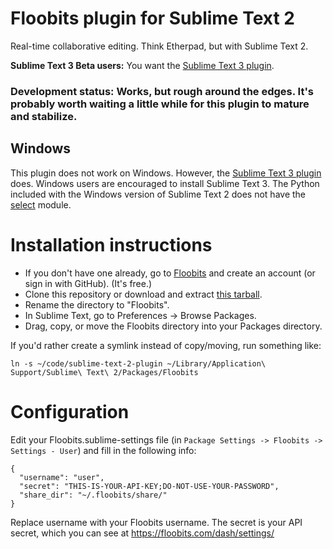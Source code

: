 # Floobits plugin for Sublime Text 2

Real-time collaborative editing. Think Etherpad, but with Sublime Text 2.

**Sublime Text 3 Beta users:** You want the [Sublime Text 3 plugin](https://github.com/Floobits/sublime-text-3-plugin/).

### Development status: Works, but rough around the edges. It's probably worth waiting a little while for this plugin to mature and stabilize.

## Windows
This plugin does not work on Windows. However, the [Sublime Text 3 plugin](https://github.com/Floobits/sublime-text-3-plugin/) does. Windows users are encouraged to install Sublime Text 3. The Python included with the Windows version of Sublime Text 2 does not have the [select](http://docs.python.org/2/library/select.html) module.

# Installation instructions

* If you don't have one already, go to [Floobits](https://floobits.com/) and create an account (or sign in with GitHub). (It's free.)
* Clone this repository or download and extract [this tarball](https://github.com/Floobits/sublime-text-2-plugin/archive/master.zip).
* Rename the directory to "Floobits".
* In Sublime Text, go to Preferences -> Browse Packages.
* Drag, copy, or move the Floobits directory into your Packages directory.

If you'd rather create a symlink instead of copy/moving, run something like:

    ln -s ~/code/sublime-text-2-plugin ~/Library/Application\ Support/Sublime\ Text\ 2/Packages/Floobits

# Configuration

Edit your Floobits.sublime-settings file (in `Package Settings -> Floobits -> Settings - User`) and fill in the following info:

    {
      "username": "user",
      "secret": "THIS-IS-YOUR-API-KEY;DO-NOT-USE-YOUR-PASSWORD",
      "share_dir": "~/.floobits/share/"
    }

Replace username with your Floobits username. The secret is your API secret, which you can see at https://floobits.com/dash/settings/
